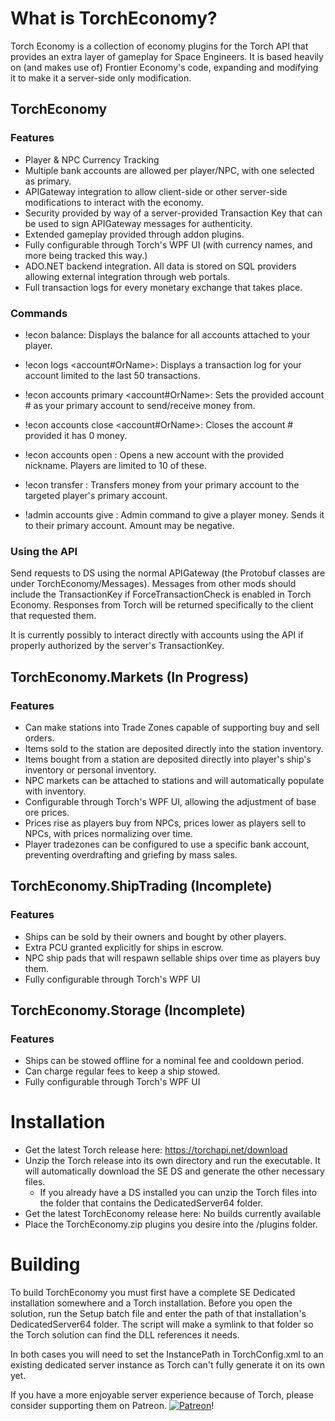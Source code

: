 # What is TorchEconomy?
Torch Economy is a collection of economy plugins for the Torch API that provides an extra layer of gameplay for Space Engineers. It is based heavily on (and makes use of) 
Frontier Economy's code, expanding and modifying it to make it a server-side only modification.


## TorchEconomy

### Features
* Player & NPC Currency Tracking
* Multiple bank accounts are allowed per player/NPC, with one selected as primary.
* APIGateway integration to allow client-side or other server-side modifications to interact with the economy.
* Security provided by way of a server-provided Transaction Key that can be used to sign APIGateway messages for authenticity.
* Extended gameplay provided through addon plugins.
* Fully configurable through Torch's WPF UI (with currency names, and more being tracked this way.)
* ADO.NET backend integration. All data is stored on SQL providers allowing external integration through web portals.
* Full transaction logs for every monetary exchange that takes place.

### Commands
* !econ balance: Displays the balance for all accounts attached to your player.
* !econ logs <account#OrName>: Displays a transaction log for your account limited to the last 50 transactions.
* !econ accounts primary <account#OrName>: Sets the provided account # as your primary account to send/receive money from.
* !econ accounts close <account#OrName>: Closes the account # provided it has 0 money.
* !econ accounts open <accountName>: Opens a new account with the provided nickname. Players are limited to 10 of these.
* !econ transfer <playerNameOrId> <amount>: Transfers money from your primary account to the targeted player's primary account.

* !admin accounts give <playerNameOrId> <amount>: Admin command to give a player money. Sends it to their primary account. Amount may be negative.

### Using the API
Send requests to DS using the normal APIGateway (the Protobuf classes are under TorchEconomy/Messages). Messages from other mods should include the TransactionKey if ForceTransactionCheck is enabled in Torch Economy. Responses from Torch will be returned specifically to the client that requested them.

It is currently possibly to interact directly with accounts using the API if properly authorized by the server's TransactionKey.

## TorchEconomy.Markets (In Progress)

### Features
* Can make stations into Trade Zones capable of supporting buy and sell orders.
* Items sold to the station are deposited directly into the station inventory.
* Items bought from a station are deposited directly into player's ship's inventory or personal inventory.
* NPC markets can be attached to stations and will automatically populate with inventory.
* Configurable through Torch's WPF UI, allowing the adjustment of base ore prices.
* Prices rise as players buy from NPCs, prices lower as players sell to NPCs, with prices normalizing over time.
* Player tradezones can be configured to use a specific bank account, preventing overdrafting and griefing by mass sales.

## TorchEconomy.ShipTrading (Incomplete)

### Features
* Ships can be sold by their owners and bought by other players.
* Extra PCU granted explicitly for ships in escrow.
* NPC ship pads that will respawn sellable ships over time as players buy them.
* Fully configurable through Torch's WPF UI

## TorchEconomy.Storage (Incomplete)

### Features
* Ships can be stowed offline for a nominal fee and cooldown period.
* Can charge regular fees to keep a ship stowed.
* Fully configurable through Torch's WPF UI

# Installation

* Get the latest Torch release here: https://torchapi.net/download
* Unzip the Torch release into its own directory and run the executable. It will automatically download the SE DS and generate the other necessary files.
  - If you already have a DS installed you can unzip the Torch files into the folder that contains the DedicatedServer64 folder.
* Get the latest TorchEconomy release here: No builds currently available
* Place the TorchEconomy.zip plugins you desire into the /plugins folder.

# Building
To build TorchEconomy you must first have a complete SE Dedicated installation somewhere and a Torch installation. Before you open the solution, run the Setup batch file and enter the path of that installation's DedicatedServer64 folder. The script will make a symlink to that folder so the Torch solution can find the DLL references it needs.

In both cases you will need to set the InstancePath in TorchConfig.xml to an existing dedicated server instance as Torch can't fully generate it on its own yet.

If you have a more enjoyable server experience because of Torch, please consider supporting them on Patreon.
[![Patreon](http://i.imgur.com/VzzIMgn.png)](https://www.patreon.com/bePatron?u=847269)!
